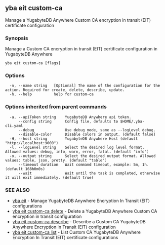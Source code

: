 ## yba eit custom-ca

Manage a YugabyteDB Anywhere Custom CA encryption in transit (EIT) certificate configuration

### Synopsis

Manage a Custom CA encryption in transit (EIT) certificate configuration in YugabyteDB Anywhere

```
yba eit custom-ca [flags]
```

### Options

```
  -n, --name string   [Optional] The name of the configuration for the action. Required for create, delete, describe, update.
  -h, --help          help for custom-ca
```

### Options inherited from parent commands

```
  -a, --apiToken string    YugabyteDB Anywhere api token.
      --config string      Config file, defaults to $HOME/.yba-cli.yaml
      --debug              Use debug mode, same as --logLevel debug.
      --disable-color      Disable colors in output. (default false)
  -H, --host string        YugabyteDB Anywhere Host (default "http://localhost:9000")
  -l, --logLevel string    Select the desired log level format. Allowed values: debug, info, warn, error, fatal. (default "info")
  -o, --output string      Select the desired output format. Allowed values: table, json, pretty. (default "table")
      --timeout duration   Wait command timeout, example: 5m, 1h. (default 168h0m0s)
      --wait               Wait until the task is completed, otherwise it will exit immediately. (default true)
```

### SEE ALSO

* [yba eit](yba_eit.md)	 - Manage YugabyteDB Anywhere Encryption In Transit (EIT) configurations
* [yba eit custom-ca delete](yba_eit_custom-ca_delete.md)	 - Delete a YugabyteDB Anywhere Custom CA encryption in transit configuration
* [yba eit custom-ca describe](yba_eit_custom-ca_describe.md)	 - Describe a Custom CA YugabyteDB Anywhere Encryption In Transit (EIT) configuration
* [yba eit custom-ca list](yba_eit_custom-ca_list.md)	 - List Custom CA YugabyteDB Anywhere Encryption In Transit (EIT) certificate configurations

